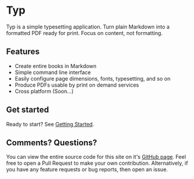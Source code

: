# Typ

Typ is a simple typesetting application. Turn plain Markdown into a formatted PDF ready for print. Focus on content, not formatting.

## Features

- Create entire books in Markdown
- Simple command line interface
- Easily configure page dimensions, fonts, typesetting, and so on
- Produce PDFs usable by print on demand services
- Cross platform (Soon...)

## Get started

Ready to start? See [Getting Started](./getting-started.md).

## Comments? Questions?

You can view the entire source code for this site on it's [GitHub page](https://github.com/MikielAgutu/typ-site). Feel free to open a Pull Request to make your own contribution. Alternatively, if you have any feature requests or bug reports, then open an issue.
